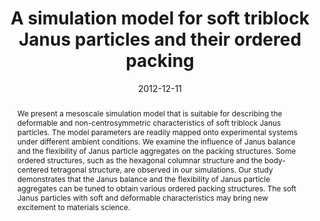 ---
title: "A simulation model for soft triblock Janus particles and their ordered packing"
authors:
- Zhan-Wei Li
- Zhong-Yuan Lu
- You-Liang Zhu
- Zhao-Yan Sun
- Li-Jia An
date: "2012-12-11"
doi: "10.1039/C2RA22108J"
publication_types: ["期刊文章"]
publication: "RSC Advances"
publication_short: "RSC Adv. 2012,3,3,813-822"
abstract: "
<!--more-->
We present a mesoscale simulation model that is suitable for  describing the deformable and non-centrosymmetric characteristics of  soft triblock Janus particles. The model parameters are readily mapped  onto experimental systems under different ambient conditions. We examine  the influence of Janus balance and the flexibility of Janus particle  aggregates on the packing structures. Some ordered structures, such as  the hexagonal columnar structure and the body-centered tetragonal  structure, are observed in our simulations. Our study demonstrates that  the Janus balance and the flexibility of Janus particle aggregates can  be tuned to obtain various ordered packing structures. The soft Janus  particles with soft and deformable characteristics may bring new  excitement to materials science."
url_pdf: "https://pubs.rsc.org/en/content/articlelanding/2013/ra/c2ra22108j"
---